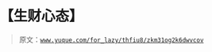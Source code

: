 # 【生财心态】

> 原文：[`www.yuque.com/for_lazy/thfiu8/zkm31og2k6dwvcov`](https://www.yuque.com/for_lazy/thfiu8/zkm31og2k6dwvcov)



